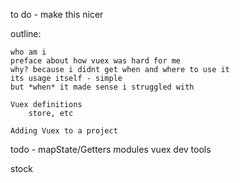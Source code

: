 
to do - make this nicer

outline:

	who am i
	preface about how vuex was hard for me
	why? because i didnt get when and where to use it
	its usage itself - simple
	but *when* it made sense i struggled with

	Vuex definitions
		store, etc

	Adding Vuex to a project


todo - 
mapState/Getters
modules
vuex dev tools

stock

